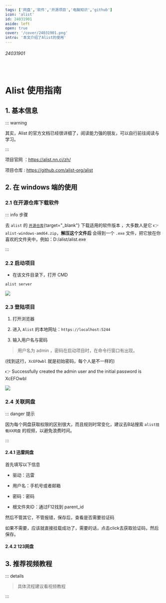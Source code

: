 ```yaml
---
tags: ['网盘','软件','开源项目','电脑知识','github']
icon: 'alist'
id: 24031901 
aside: left
open: true
cover: '/cover/24031901.png'
intro: '本文介绍了Alist的使用'
---
```




###### 24031901

<br/>

# Alist 使用指南

## 1. 基本信息



::: warning 

其实，Alist 的官方文档已经很详细了，阅读能力强的朋友，可以自行前往阅读与学习。

:::




项目官网 ：https://alist.nn.ci/zh/

项目仓库 : https://github.com/alist-org/alist

## 2. 在 windows 端的使用 

### 2.1 在开源仓库下载软件

::: info 步骤

去 `alist` 的 [`开源仓库`](https://github.com/alist-org/alist/releases){target="_blank"} 下载适用的软件版本 ，大多数人是它 👉  `alist-windows-amd64.zip`，**解压这个文件后** 会得到一个 `.exe` 文件，把它放在你喜欢的文件夹中，例如：D:/alist/alist.exe

::: 
### 2.2 启动项目

- 在该文件目录下，打开 CMD 

```shell
alist server
```
![](/image/202403192103.png)

### 2.3 登陆项目

1. 打开浏览器

2. 进入 `Alist` 的本地网址：`https://localhost:5244`

3. 输入用户名与密码

> 用户名为 admin ，密码在启动项目时，在命令行窗口有出现。

(找到这行，`XcEFOwbl` 就是初始密码，每个人是不一样的)  

👉 Successfully created the admin user and the initial password is XcEFOwbl


![](/image/202403192103.png)


### 2.4 关联网盘

::: danger 提示

因为每个网盘获取权限的区别很大，而且规则时常变化，建议去B站搜索 `alist挂载XX网盘` 的视频，以避免浪费时间。 

:::

#### 2.4.1 迅雷网盘

首先填写以下信息

- 驱动：迅雷  

- 用户名：手机号或者邮箱

- 密码：密码

- 根文件夹ID：通过F12找到 parent_id


然后不管其它，不管报错，保存后，查看是否需要验证码  

如果不需要，应该就直接挂载成功了，需要的话，点击click去获取验证码，然后保存。

#### 2.4.2 123网盘




## 3. 推荐视频教程

::: details

> 具体流程建议看视频教程


<zo-video  z_src='//player.bilibili.com/player.html?isOutside=true&aid=402266611&bvid=BV1mo4y1N7EP&cid=1162341341&p=1'/>

:::

